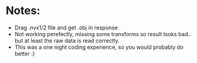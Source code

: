 # Notes:
* Drag .nvx1/2 file and get .obj in response
* Not working perefectly, missing some transforms so result looks bad.. but at least the raw data is read correctly.
* This was a one night coding experience, so you would probably do better :)
  
